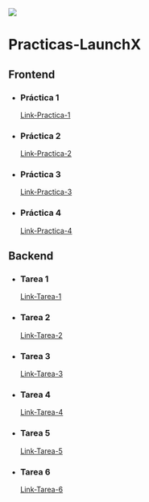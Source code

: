 ![](https://avatars.githubusercontent.com/u/110853422?s=200&v=4)
# Practicas-LaunchX
## Frontend

- ### Práctica 1
   [Link-Practica-1](https://github.com/CralpCode/Practica-1-de-Intro-a-Frontend "Practica-1")
- ### Práctica 2
   [Link-Practica-2](https://github.com/CralpCode/CralpCode-Practica-2-de-Intro-a-Frontend "Practica-2")
- ### Práctica 3
   [Link-Practica-3](https://github.com/CralpCode/Practica-3-de-Intro-a-Frontend "Practica-3")
- ### Práctica 4
   [Link-Practica-4](https://github.com/CralpCode/Practica-4-de-Intro-a-Frontend "Practica-4")
   
## Backend

- ### Tarea 1
   [Link-Tarea-1](https://github.com/CralpCode/Tarea-1-Calculadora-JS "Tarea-1")
- ### Tarea 2
   [Link-Tarea-2](https://github.com/CralpCode/Tarea-2-Pokedex-REACT "Tarea-2")
- ### Tarea 3
   [Link-Tarea-3]("Tarea-3")
- ### Tarea 4
   [Link-Tarea-4]( "Tarea-4")
- ### Tarea 5
   [Link-Tarea-5]( "Tarea-5")
- ### Tarea 6
   [Link-Tarea-6]( "Tarea-6")
